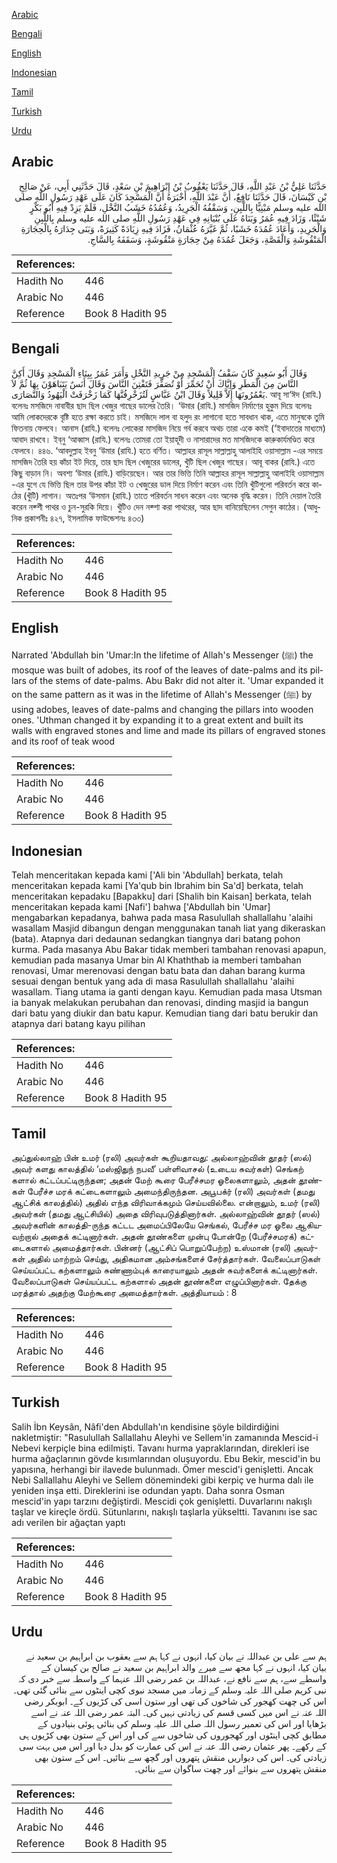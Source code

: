 [Arabic](#arabic)

[Bengali](#bengali)

[English](#english)

[Indonesian](#indonesian)

[Tamil](#tamil)

[Turkish](#turkish)

[Urdu](#urdu)

## Arabic


<div dir="rtl" lang="ar" style={{fontSize:'larger',backgroundColor:'#f8f9fa',padding:20}}>
حَدَّثَنَا عَلِيُّ بْنُ عَبْدِ اللَّهِ، قَالَ حَدَّثَنَا يَعْقُوبُ بْنُ إِبْرَاهِيمَ بْنِ سَعْدٍ، قَالَ حَدَّثَنِي أَبِي، عَنْ صَالِحِ بْنِ كَيْسَانَ، قَالَ حَدَّثَنَا نَافِعٌ، أَنَّ عَبْدَ اللَّهِ، أَخْبَرَهُ أَنَّ الْمَسْجِدَ كَانَ عَلَى عَهْدِ رَسُولِ اللَّهِ صلى الله عليه وسلم مَبْنِيًّا بِاللَّبِنِ، وَسَقْفُهُ الْجَرِيدُ، وَعُمُدُهُ خَشَبُ النَّخْلِ، فَلَمْ يَزِدْ فِيهِ أَبُو بَكْرٍ شَيْئًا، وَزَادَ فِيهِ عُمَرُ وَبَنَاهُ عَلَى بُنْيَانِهِ فِي عَهْدِ رَسُولِ اللَّهِ صلى الله عليه وسلم بِاللَّبِنِ وَالْجَرِيدِ، وَأَعَادَ عُمُدَهُ خَشَبًا، ثُمَّ غَيَّرَهُ عُثْمَانُ، فَزَادَ فِيهِ زِيَادَةً كَثِيرَةً، وَبَنَى جِدَارَهُ بِالْحِجَارَةِ الْمَنْقُوشَةِ وَالْقَصَّةِ، وَجَعَلَ عُمُدَهُ مِنْ حِجَارَةٍ مَنْقُوشَةٍ، وَسَقَفَهُ بِالسَّاجِ‏.‏
</div>
<div style={{backgroundColor:'#f8f9fa',padding:20, marginBottom: 10}}><table> <thead> <tr> <th>References:</th> <th></th> </tr> </thead> <tbody><tr><td>Hadith No</td><td>446</td></tr><tr><td>Arabic No</td><td>446</td></tr><tr><td>Reference</td><td>Book 8 Hadith 95</td></tr></tbody></table></div>

## Bengali


<div dir="ltr" lang="bn" style={{fontSize:'larger',backgroundColor:'#f8f9fa',padding:20}}>
وَقَالَ أَبُو سَعِيدٍ كَانَ سَقْفُ الْمَسْجِدِ مِنْ جَرِيدِ النَّخْلِ وَأَمَرَ عُمَرُ بِبِنَاءِ الْمَسْجِدِ وَقَالَ أَكِنَّ النَّاسَ مِنَ الْمَطَرِ وَإِيَّاكَ أَنْ تُحَمِّرَ أَوْ تُصَفِّرَ فَتَفْتِنَ النَّاسَ وَقَالَ أَنَسٌ يَتَبَاهَوْنَ بِهَا ثُمَّ لاَ يَعْمُرُونَهَا إِلاَّ قَلِيلاً وَقَالَ ابْنُ عَبَّاسٍ لَتُزَخْرِفُنَّهَا كَمَا زَخْرَفَتْ الْيَهُودُ وَالنَّصَارَى. আবূ সা‘ঈদ (রাযি.) বলেনঃ মসজিদে নাবাবীর ছাদ ছিল খেজুর গাছের ডালের তৈরি। ‘উমার (রাযি.) মাসজিদ নির্মাণের হুকুম দিয়ে বলেনঃ আমি লোকদেরকে বৃষ্টি হতে রক্ষা করতে চাই। মসজিদে লাল বা হলুদ রং লাগানো হতে সাবধান থাক, এতে মানুষকে তুমি ফিতনায় ফেলবে। আনাস (রাযি.) বলেনঃ লোকেরা মাসজিদ নিয়ে গর্ব করবে অথচ তারা একে কমই (‘ইবাদাতের মাধ্যমে) আবাদ রাখবে। ইব্‌নু ‘আব্বাস (রাযি.) বলেনঃ তোমরা তো ইয়াহূদী ও নাসারাদের মত মাসজিদকে কারুকার্যমণ্ডিত করে ফেলবে। ৪৪৬. ‘আবদুল্লাহ ইবনু ‘উমার (রাযি.) হতে বর্ণিত। আল্লাহর রাসূল সাল্লাল্লাহু আলাইহি ওয়াসাল্লাম -এর সময়ে মাসজিদ তৈরি হয় কাঁচা ইট দিয়ে, তার ছাদ ছিল খেজুরের ডালের, খুঁটি ছিল খেজুর গাছের। আবূ বাকর (রাযি.) এতে কিছু বাড়ান নি। অবশ্য ‘উমার (রাযি.) বাড়িয়েছেন। আর তার ভিত্তি তিনি আল্লাহর রাসূল সাল্লাল্লাহু আলাইহি ওয়াসাল্লাম -এর যুগে যে ভিত্তি ছিল তার উপর কাঁচা ইট ও খেজুরের ডাল দিয়ে নির্মাণ করেন এবং তিনি খুঁটিগুলো পরিবর্তন করে কাঠের (খুঁটি) লাগান। অতঃপর ‘উসমান (রাযি.) তাতে পরিবর্তন সাধন করেন এবং অনেক বৃদ্ধি করেন। তিনি দেয়াল তৈরি করেন নক্শী পাথর ও চুন-সুরকি দিয়ে। খুঁটিও দেন নক্শা করা পাথরের, আর ছাদ বানিয়েছিলেন সেগুন কাঠের। (আধুনিক প্রকাশনীঃ ৪২৭, ইসলামিক ফাউন্ডেশনঃ ৪৩৩)
</div>
<div style={{backgroundColor:'#f8f9fa',padding:20, marginBottom: 10}}><table> <thead> <tr> <th>References:</th> <th></th> </tr> </thead> <tbody><tr><td>Hadith No</td><td>446</td></tr><tr><td>Arabic No</td><td>446</td></tr><tr><td>Reference</td><td>Book 8 Hadith 95</td></tr></tbody></table></div>

## English


<div dir="ltr" lang="en" style={{fontSize:'larger',backgroundColor:'#f8f9fa',padding:20}}>
Narrated 'Abdullah bin 'Umar:In the lifetime of Allah's Messenger (ﷺ) the mosque was built of adobes, its roof of the leaves of date-palms and its pillars of the stems of date-palms. Abu Bakr did not alter it. 'Umar expanded it on the same pattern as it was in the lifetime of Allah's Messenger (ﷺ) by using adobes, leaves of date-palms and changing the pillars into wooden ones. 'Uthman changed it by expanding it to a great extent and built its walls with engraved stones and lime and made its pillars of engraved stones and its roof of teak wood
</div>
<div style={{backgroundColor:'#f8f9fa',padding:20, marginBottom: 10}}><table> <thead> <tr> <th>References:</th> <th></th> </tr> </thead> <tbody><tr><td>Hadith No</td><td>446</td></tr><tr><td>Arabic No</td><td>446</td></tr><tr><td>Reference</td><td>Book 8 Hadith 95</td></tr></tbody></table></div>

## Indonesian


<div dir="ltr" lang="id" style={{fontSize:'larger',backgroundColor:'#f8f9fa',padding:20}}>
Telah menceritakan kepada kami ['Ali bin 'Abdullah] berkata, telah menceritakan kepada kami [Ya'qub bin Ibrahim bin Sa'd] berkata, telah menceritakan kepadaku [Bapakku] dari [Shalih bin Kaisan] berkata, telah menceritakan kepada kami [Nafi'] bahwa ['Abdullah bin 'Umar] mengabarkan kepadanya, bahwa pada masa Rasulullah shallallahu 'alaihi wasallam Masjid dibangun dengan menggunakan tanah liat yang dikeraskan (bata). Atapnya dari dedaunan sedangkan tiangnya dari batang pohon kurma. Pada masanya Abu Bakar tidak memberi tambahan renovasi apapun, kemudian pada masanya Umar bin Al Khaththab ia memberi tambahan renovasi, Umar merenovasi dengan batu bata dan dahan barang kurma sesuai dengan bentuk yang ada di masa Rasulullah shallallahu 'alaihi wasallam. Tiang utama ia ganti dengan kayu. Kemudian pada masa Utsman ia banyak melakukan perubahan dan renovasi, dinding masjid ia bangun dari batu yang diukir dan batu kapur. Kemudian tiang dari batu berukir dan atapnya dari batang kayu pilihan
</div>
<div style={{backgroundColor:'#f8f9fa',padding:20, marginBottom: 10}}><table> <thead> <tr> <th>References:</th> <th></th> </tr> </thead> <tbody><tr><td>Hadith No</td><td>446</td></tr><tr><td>Arabic No</td><td>446</td></tr><tr><td>Reference</td><td>Book 8 Hadith 95</td></tr></tbody></table></div>

## Tamil


<div dir="ltr" lang="ta" style={{fontSize:'larger',backgroundColor:'#f8f9fa',padding:20}}>
அப்துல்லாஹ் பின் உமர் (ரலி) அவர்கள் கூறியதாவது: அல்லாஹ்வின் தூதர் (ஸல்) அவர் களது காலத்தில் ‘மஸ்ஜிதுந் நபவீ’ பள்ளிவாசல் (உடைய சுவர்கள்) செங்கற் களால் கட்டப்பட்டிருந்தன; அதன் மேற் கூரை பேரீச்சமர ஓலைகளாலும், அதன் தூண்கள் பேரீச்ச மரக் கட்டைகளாலும் அமைந்திருந்தன. அபூபக்ர் (ரலி) அவர்கள் (தமது ஆட்சிக் காலத்தில்) அதில் எந்த விரிவாக்கமும் செய்யவில்லை. என்றாலும், உமர் (ரலி) அவர்கள் (தமது ஆட்சியில்) அதை விரிவுபடுத்தினார்கள். அல்லாஹ்வின் தூதர் (ஸல்) அவர்களின் காலத்தி-ருந்த கட்டட அமைப்பிலேயே செங்கல், பேரீச்ச மர ஓலை ஆகியவற்றால் அதைக் கட்டினார்கள். அதன் தூண்களை முன்பு போன்றே (பேரீச்சமரக்) கட்டைகளால் அமைத்தார்கள். பின்னர் (ஆட்சிப் பொறுப்பேற்ற) உஸ்மான் (ரலி) அவர்கள் அதில் மாற்றம் செய்து, அதிகமான அம்சங்களைச் சேர்த்தார்கள். வேலைப்பாடுகள் செய்யப்பட்ட கற்களாலும் சுண்ணாம்புக் காரையாலும் அதன் சுவர்களைக் கட்டினார்கள். வேலைப்பாடுகள் செய்யப்பட்ட கற்களால் அதன் தூண்களை எழுப்பினார்கள். தேக்கு மரத்தால் அதற்கு மேற்கூரை அமைத்தார்கள். அத்தியாயம் : 8
</div>
<div style={{backgroundColor:'#f8f9fa',padding:20, marginBottom: 10}}><table> <thead> <tr> <th>References:</th> <th></th> </tr> </thead> <tbody><tr><td>Hadith No</td><td>446</td></tr><tr><td>Arabic No</td><td>446</td></tr><tr><td>Reference</td><td>Book 8 Hadith 95</td></tr></tbody></table></div>

## Turkish


<div dir="ltr" lang="tr" style={{fontSize:'larger',backgroundColor:'#f8f9fa',padding:20}}>
Salih İbn Keysân, Nâfi'den Abdullah'ın kendisine şöyle bildirdiğini nakletmiştir: "Rasulullah Sallallahu Aleyhi ve Sellem'in zamanında Mescid-i Nebevi kerpiçle bina edilmişti. Tavanı hurma yapraklarından, direkleri ise hurma ağaçlarının gövde kısımlarından oluşuyordu. Ebu Bekir, mescid'in bu yapısına, herhangi bir ilavede bulunmadı. Ömer mescid'i genişletti. Ancak Nebi Sallallahu Aleyhi ve Sellem dönemindeki gibi kerpiç ve hurma dalı ile yeniden inşa etti. Direklerini ise odundan yaptı. Daha sonra Osman mescid'in yapı tarzını değiştirdi. Mescidi çok genişletti. Duvarlarını nakışlı taşlar ve kireçle ördü. Sütunlarını, nakışlı taşlarla yükseltti. Tavanını ise sac adı verilen bir ağaçtan yaptı
</div>
<div style={{backgroundColor:'#f8f9fa',padding:20, marginBottom: 10}}><table> <thead> <tr> <th>References:</th> <th></th> </tr> </thead> <tbody><tr><td>Hadith No</td><td>446</td></tr><tr><td>Arabic No</td><td>446</td></tr><tr><td>Reference</td><td>Book 8 Hadith 95</td></tr></tbody></table></div>

## Urdu


<div dir="rtl" lang="ur" style={{fontSize:'larger',backgroundColor:'#f8f9fa',padding:20}}>
ہم سے علی بن عبداللہ نے بیان کیا، انہوں نے کہا ہم سے یعقوب بن ابراہیم بن سعید نے بیان کیا، انہوں نے کہا مجھ سے میرے والد ابراہیم بن سعید نے صالح بن کیسان کے واسطے سے، ہم سے نافع نے، عبداللہ بن عمر رضی اللہ عنہما کے واسطہ سے خبر دی کہ نبی کریم صلی اللہ علیہ وسلم کے زمانہ میں مسجد نبوی کچی اینٹوں سے بنائی گئی تھی۔ اس کی چھت کھجور کی شاخوں کی تھی اور ستون اسی کی کڑیوں کے۔ ابوبکر رضی اللہ عنہ نے اس میں کسی قسم کی زیادتی نہیں کی۔ البتہ عمر رضی اللہ عنہ نے اسے بڑھایا اور اس کی تعمیر رسول اللہ صلی اللہ علیہ وسلم کی بنائی ہوئی بنیادوں کے مطابق کچی اینٹوں اور کھجوروں کی شاخوں سے کی اور اس کے ستون بھی کڑیوں ہی کے رکھے۔ پھر عثمان رضی اللہ عنہ نے اس کی عمارت کو بدل دیا اور اس میں بہت سی زیادتی کی۔ اس کی دیواریں منقش پتھروں اور گچھ سے بنائیں۔ اس کے ستون بھی منقش پتھروں سے بنوائے اور چھت ساگوان سے بنائی۔
</div>
<div style={{backgroundColor:'#f8f9fa',padding:20, marginBottom: 10}}><table> <thead> <tr> <th>References:</th> <th></th> </tr> </thead> <tbody><tr><td>Hadith No</td><td>446</td></tr><tr><td>Arabic No</td><td>446</td></tr><tr><td>Reference</td><td>Book 8 Hadith 95</td></tr></tbody></table></div>
